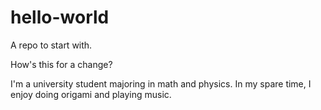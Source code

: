 # hello-world
A repo to start with.

How's this for a change?

I'm a university student majoring in math and physics. In my spare time, I enjoy doing origami and playing music.
